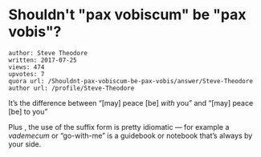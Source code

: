 # Shouldn't "pax vobiscum" be "pax vobis"?

	author: Steve Theodore
	written: 2017-07-25
	views: 474
	upvotes: 7
	quora url: /Shouldnt-pax-vobiscum-be-pax-vobis/answer/Steve-Theodore
	author url: /profile/Steve-Theodore


It’s the difference between “[may] peace [be] _with_ you” and “[may] peace [be] to you”

Plus , the use of the suffix form is pretty idiomatic — for example a _vademecum_  or “go-with-me” is a guidebook or notebook that’s always by your side.

